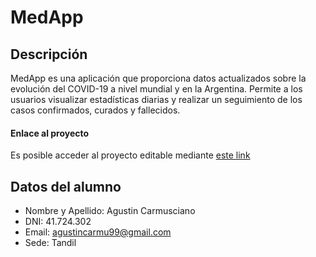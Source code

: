 # MedApp

## Descripción

MedApp es una aplicación que proporciona datos actualizados sobre la evolución del COVID-19 a nivel mundial y en la Argentina. Permite a los usuarios visualizar estadísticas diarias y realizar un seguimiento de los casos confirmados, curados y fallecidos.

#### Enlace al proyecto

Es posible acceder al proyecto editable mediante [este link](https://stackblitz.com/~/github.com/agusscarmu/medApp)

## Datos del alumno

- Nombre y Apellido: Agustin Carmusciano
- DNI: 41.724.302
- Email: agustincarmu99@gmail.com
- Sede: Tandil